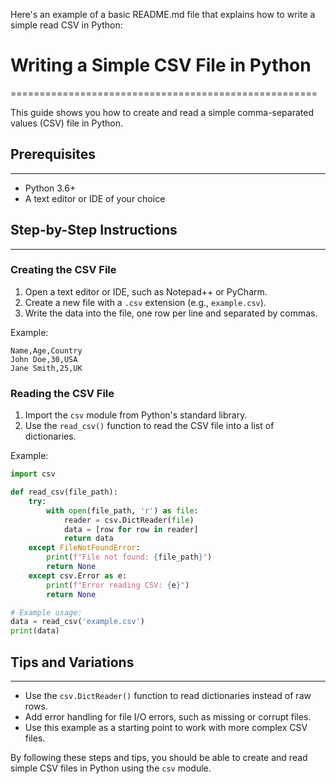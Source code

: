 Here's an example of a basic README.md file that explains how to write a simple read CSV in Python:

# Writing a Simple CSV File in Python
=====================================================

This guide shows you how to create and read a simple comma-separated values (CSV) file in Python.

## Prerequisites
---------------

* Python 3.6+
* A text editor or IDE of your choice

## Step-by-Step Instructions
---------------------------

### Creating the CSV File

1. Open a text editor or IDE, such as Notepad++ or PyCharm.
2. Create a new file with a `.csv` extension (e.g., `example.csv`).
3. Write the data into the file, one row per line and separated by commas.

Example:
```
Name,Age,Country
John Doe,30,USA
Jane Smith,25,UK
```

### Reading the CSV File

1. Import the `csv` module from Python's standard library.
2. Use the `read_csv()` function to read the CSV file into a list of dictionaries.

Example:
```python
import csv

def read_csv(file_path):
    try:
        with open(file_path, 'r') as file:
            reader = csv.DictReader(file)
            data = [row for row in reader]
            return data
    except FileNotFoundError:
        print(f"File not found: {file_path}")
        return None
    except csv.Error as e:
        print(f"Error reading CSV: {e}")
        return None

# Example usage:
data = read_csv('example.csv')
print(data)
```

## Tips and Variations
----------------------

* Use the `csv.DictReader()` function to read dictionaries instead of raw rows.
* Add error handling for file I/O errors, such as missing or corrupt files.
* Use this example as a starting point to work with more complex CSV files.

By following these steps and tips, you should be able to create and read simple CSV files in Python using the `csv` module.
